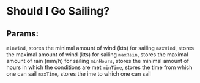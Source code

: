 # Should I Go Sailing?

## Params:

`minWind`, stores the minimal amount of wind (kts) for sailing
`maxWind`, stores the maximal amount of wind (kts) for sailing
`maxRain`, stores the maximal amount of rain (mm/h) for sailing
`minHours`, stores the minimal amount of hours in which the conditions are met
`minTime`, stores the time from which one can sail
`maxTime`, stores the ime to which one can sail
